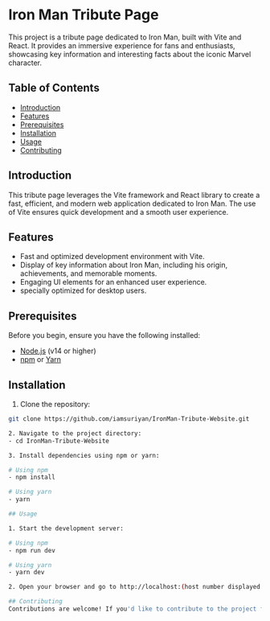 # Iron Man Tribute Page

This project is a tribute page dedicated to Iron Man, built with Vite and React. It provides an immersive experience for fans and enthusiasts, showcasing key information and interesting facts about the iconic Marvel character.

## Table of Contents

- [Introduction](#introduction)
- [Features](#features)
- [Prerequisites](#prerequisites)
- [Installation](#installation)
- [Usage](#usage)
- [Contributing](#contributing)

## Introduction

This tribute page leverages the Vite framework and React library to create a fast, efficient, and modern web application dedicated to Iron Man. The use of Vite ensures quick development and a smooth user experience.

## Features

- Fast and optimized development environment with Vite.
- Display of key information about Iron Man, including his origin, achievements, and memorable moments.
- Engaging UI elements for an enhanced user experience.
- specially optimized for desktop users.

## Prerequisites

Before you begin, ensure you have the following installed:

- [Node.js](https://nodejs.org/) (v14 or higher)
- [npm](https://www.npmjs.com/) or [Yarn](https://yarnpkg.com/)

## Installation

1. Clone the repository:

```bash
git clone https://github.com/iamsuriyan/IronMan-Tribute-Website.git

2. Navigate to the project directory:
- cd IronMan-Tribute-Website

3. Install dependencies using npm or yarn:

# Using npm
- npm install

# Using yarn
- yarn

## Usage

1. Start the development server:

# Using npm
- npm run dev

# Using yarn
- yarn dev

2. Open your browser and go to http://localhost:(host number displayed in your compiler) to view the Iron Man Tribute Page.

## Contributing
Contributions are welcome! If you'd like to contribute to the project feel free to submit a pull request
